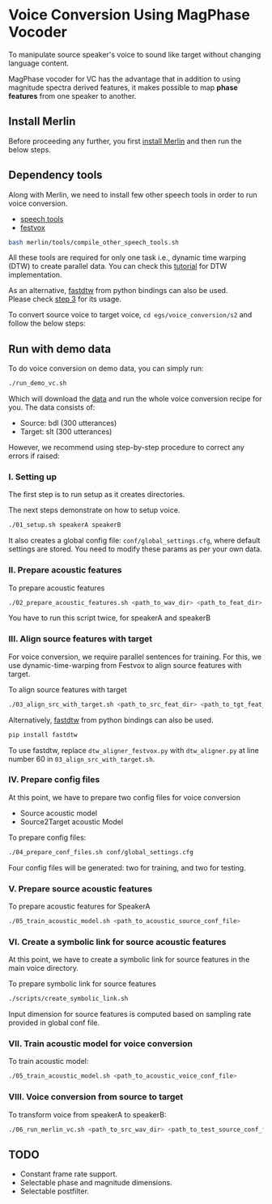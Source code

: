 # Voice Conversion Using MagPhase Vocoder

To manipulate source speaker's voice to sound like target without changing language content. 

MagPhase vocoder for VC has the advantage that in addition to using magnitude spectra derived features, it makes possible to map **phase features** from one speaker to another.

## Install Merlin

Before proceeding any further, you first [install Merlin](https://github.com/CSTR-Edinburgh/merlin#installation) and then run the below steps.

## Dependency tools

Along with Merlin, we need to install few other speech tools in order to run voice conversion. 
- [speech tools](http://www.cstr.ed.ac.uk/downloads/festival/2.4/speech_tools-2.4-release.tar.gz)
- [festvox](http://festvox.org/festvox-2.7/festvox-2.7.0-release.tar.gz)

```sh
bash merlin/tools/compile_other_speech_tools.sh 
```

All these tools are required for only one task i.e., dynamic time warping (DTW) to create parallel data. 
You can check this [tutorial](http://speech.zone/exercises/dtw-in-python) for DTW implementation.

As an alternative, [fastdtw](https://github.com/CSTR-Edinburgh/merlin/blob/master/misc/scripts/voice_conversion/dtw_aligner.py) from python bindings can also be used.  
Please check [step 3](https://github.com/CSTR-Edinburgh/merlin/blob/master/egs/voice_conversion/s1/README.md#align-source-features-with-target) for its usage.
 
To convert source voice to target voice, `cd egs/voice_conversion/s2` and follow the below steps:

## Run with demo data

To do voice conversion on demo data, you can simply run:
```sh
./run_demo_vc.sh
```
Which will download the [data](http://104.131.174.95/downloads/voice_conversion/) and run the whole voice conversion recipe for you. The data consists of:

* Source: bdl (300 utterances)
* Target: slt (300 utterances)

However, we recommend using step-by-step procedure to correct any errors if raised:

### I. Setting up

The first step is to run setup as it creates directories.

The next steps demonstrate on how to setup voice. 

```sh
./01_setup.sh speakerA speakerB
```

It also creates a global config file: `conf/global_settings.cfg`, where default settings are stored.
You need to modify these params as per your own data.

### II. Prepare acoustic features

To prepare acoustic features
```sh
./02_prepare_acoustic_features.sh <path_to_wav_dir> <path_to_feat_dir>
```

You have to run this script twice, for speakerA and speakerB

### III. Align source features with target

For voice conversion, we require parallel sentences for training. For this, we use dynamic-time-warping from Festvox 
to align source features with target. 

To align source features with target
```sh
./03_align_src_with_target.sh <path_to_src_feat_dir> <path_to_tgt_feat_dir> <path_to_src_align_dir>
```

Alternatively, [fastdtw](https://github.com/CSTR-Edinburgh/merlin/blob/master/misc/scripts/voice_conversion/dtw_aligner.py) from python bindings can also be used.  

```bash
pip install fastdtw
```

To use fastdtw, replace `dtw_aligner_festvox.py` with `dtw_aligner.py` at line number 60 in `03_align_src_with_target.sh`.

### IV. Prepare config files

At this point, we have to prepare two config files for voice conversion
- Source acoustic model
- Source2Target acoustic Model

To prepare config files:
```sh
./04_prepare_conf_files.sh conf/global_settings.cfg
```
Four config files will be generated: two for training, and two for testing. 

### V. Prepare source acoustic features

To prepare acoustic features for SpeakerA
```sh
./05_train_acoustic_model.sh <path_to_acoustic_source_conf_file>
```

### VI. Create a symbolic link for source acoustic features

At this point, we have to create a symbolic link for source features in the main voice directory.

To prepare symbolic link for source features
```sh
./scripts/create_symbolic_link.sh
```

Input dimension for source features is computed based on sampling rate provided in global conf file. 

### VII. Train acoustic model for voice conversion

To train acoustic model:
```sh
./05_train_acoustic_model.sh <path_to_acoustic_voice_conf_file>
```

### VIII. Voice conversion from source to target

To transform voice from speakerA to speakerB:
```sh
./06_run_merlin_vc.sh <path_to_src_wav_dir> <path_to_test_source_conf_file> <path_to_test_synth_conf_file>
```

## TODO

* Constant frame rate support.
* Selectable phase and magnitude dimensions.
* Selectable postfilter.

